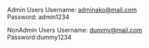 Admin Users
Username: adminako@mail.com  
Password: admin1234

NonAdmin Users
Username: dummy@mail.com  
Password:dummy1234
